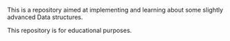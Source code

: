 This is a repository aimed at implementing and learning about some slightly
advanced Data structures.

This repository is for educational purposes.
